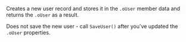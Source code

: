 ﻿Creates a new user record and stores it in the `.oUser` member data and returns the `.oUser` as a result.

Does not save the new user - call `SaveUser()` after you've updated the `.oUser` properties.